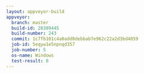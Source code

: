 ```yaml
---
layout: appveyor-build
appveyor:
  branch: master
  build-id: 28389445
  build-number: 243
  commit: 1c7fb101c4a0add8debbab7e962c22a2d3bd4059
  job-id: 5eqyw1e5npnqd357
  job-number: 5
  os-name: Windows
  test-result: 0
---
```

